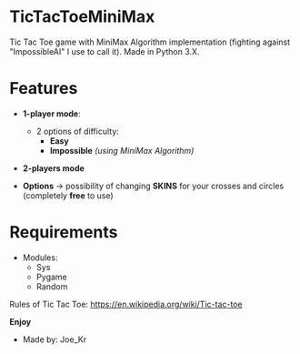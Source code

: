 # TicTacToeMiniMax
Tic Tac Toe game with MiniMax Algorithm implementation (fighting against "ImpossibleAI" I use to call it).
Made in Python 3.X.

# Features
  - **1-player mode**:
    - 2 options of difficulty:
      -   **Easy**
      -   **Impossible** _(using MiniMax Algorithm)_

  - **2-players mode**
  - **Options** -> possibility of changing **SKINS** for your crosses and circles (completely **free** to use)

# Requirements
  - Modules:
    - Sys
    - Pygame
    - Random


Rules of Tic Tac Toe: 
https://en.wikipedia.org/wiki/Tic-tac-toe

**Enjoy**
  - Made by: Joe_Kr
